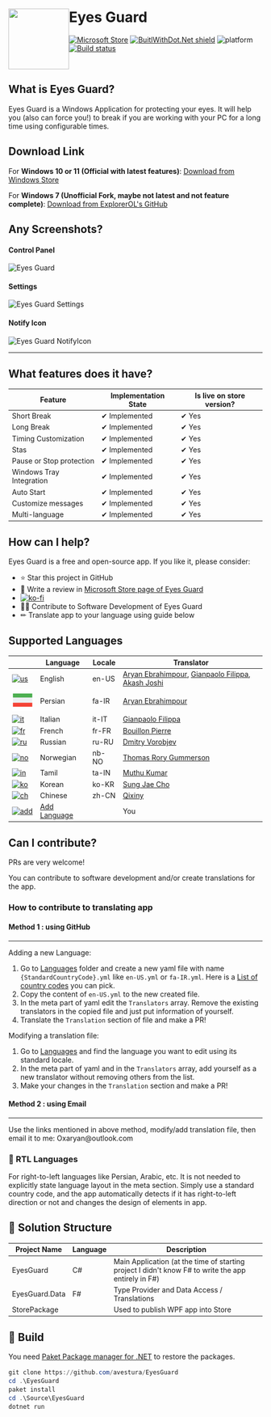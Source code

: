 # Eyes Guard <img align="left" width="120" height="120" src="UWPAssets/150x150.png">

[![Microsoft Store](https://img.shields.io/badge/Microsoft%20Store-Download-green)](//www.microsoft.com/store/apps/9PHW0XFKZD7J?ocid=badge)
[![BuitlWithDot.Net shield](https://builtwithdot.net/project/41/eyes-guard/badge)](https://builtwithdot.net/project/41/eyes-guard)
![platform](https://img.shields.io/badge/platform-UWP%20%7C%20Win32-blue)
[![Build status](https://aryansoftware.visualstudio.com/Eyes%20Guard/_apis/build/status/Eyes%20Guard-.NET%20Desktop-CI)](https://aryansoftware.visualstudio.com/Eyes%20Guard/_build/latest?definitionId=3)


<br>

## What is Eyes Guard?
Eyes Guard is a Windows Application for protecting your eyes. It will help you (also can force you!) to break if you are working with your PC for a long time using configurable times.

## Download Link

For **Windows 10 or 11 (Official with latest features)**: [Download from Windows Store](//www.microsoft.com/store/apps/9PHW0XFKZD7J?ocid=badge)

For **Windows 7 (Unofficial Fork, maybe not latest and not feature complete)**: [Download from ExplorerOL's GitHub](https://github.com/ExplorerOL/AryanSoftware_EyesGuard/releases/tag/AryanSoftware_EyesGuard_Release_2020_01_14)

## Any Screenshots?

#### Control Panel
![Eyes Guard](Screenshots/Store/main.JPG)
#### Settings
![Eyes Guard Settings](Screenshots/Store/Settings.PNG)
#### Notify Icon
![Eyes Guard NotifyIcon](Screenshots/Store/ContextMenu.png)

---

## What features does it have?

| Feature                  | Implementation State | Is live on store version? |
|--------------------------|----------------------|---------------------------|
| Short Break              | ✔ Implemented        | ✔ Yes                    |
| Long Break               | ✔ Implemented        | ✔ Yes                    |
| Timing Customization     | ✔ Implemented        | ✔ Yes                    |
| Stas                     | ✔ Implemented        | ✔ Yes                    |
| Pause or Stop protection | ✔ Implemented        | ✔ Yes                    |
| Windows Tray Integration | ✔ Implemented        | ✔ Yes                    |
| Auto Start               | ✔ Implemented        | ✔ Yes                    |
| Customize messages       | ✔ Implemented        | ✔ Yes                    |
| Multi-language           | ✔ Implemented        | ✔ Yes                    |

## How can I help?

Eyes Guard is a free and open-source app. If you like it, please consider:

- ⭐ Star this project in GitHub
- 📝 Write a review in [Microsoft Store page of Eyes Guard](https://www.microsoft.com/store/apps/9PHW0XFKZD7J?ocid=badge)
- [![ko-fi](https://www.ko-fi.com/img/githubbutton_sm.svg)](https://ko-fi.com/P5P011XLE)
- 👩‍💻 Contribute to Software Development of Eyes Guard
- ✏ Translate app to your language using guide below

## Supported Languages

| |Language|Locale|Translator|
|-|--------|------|----------|
|[![us][us]](#)|English|en-US|[Aryan Ebrahimpour](https://avestura.dev), [Gianpaolo Filippa](https://github.com/gianpaolof), [Akash Joshi](https://akashj.com)|
|[![ir][ir]](#)|Persian|fa-IR|[Aryan Ebrahimpour](https://avestura.dev)|
|[![it][it]](#)|Italian|it-IT|[Gianpaolo Filippa](https://github.com/gianpaolof)|
|[![fr][fr]](#)|French|fr-FR|[Bouillon Pierre](https://pbouillon.github.io)|
|[![ru][ru]](#)|Russian|ru-RU|[Dmitry Vorobjev](https://github.com/ExplorerOL)|
|[![no][no]](#)|Norwegian|nb-NO|[Thomas Rory Gummerson](https://trgwii.no/)|
|[![in][in]](#)|Tamil|ta-IN|[Muthu Kumar](https://mkr.pw)|
|[![ko][ko]](#)|Korean|ko-KR|[Sung Jae Cho](https://rubycho.github.io)|
|[![ch][ch]](#)|Chinese |zh-CN|[Qixiny](https://github.com/Qxiny)|
|[![add][add]](#how-to-contribute-to-translating-app)|[Add Language](#how-to-contribute-to-translating-app)||You|

[us]: https://img.icons8.com/color/48/000000/usa.png
[ir]: ./assets/flags/iran.png
[it]: https://img.icons8.com/color/48/000000/italy.png
[fr]: https://img.icons8.com/color/48/000000/france.png
[ru]: https://img.icons8.com/color/48/000000/russian-federation.png
[no]: https://img.icons8.com/color/48/000000/norway.png
[in]: https://img.icons8.com/color/48/000000/india.png
[ko]: https://img.icons8.com/color/48/000000/south-korea.png
[ch]: https://img.icons8.com/color/48/000000/china.png
[add]: https://img.icons8.com/doodle/48/000000/add.png

## Can I contribute?

PRs are very welcome!

You can contribute to software development and/or create translations for the app.

### How to contribute to translating app

#### Method 1 : using GitHub
<hr>

Adding a new Language:

1. Go to [Languages](https://github.com/avestura/EyesGuard/tree/master/Source/EyesGuard.Data/Languages) folder and create a new yaml file with name `{StandardCountryCode}.yml` like `en-US.yml` or `fa-IR.yml`. Here is a [List of country codes](CountryCodes.md) you can pick.
2. Copy the content of `en-US.yml` to the new created file.
3. In the meta part of yaml edit the `Translators` array. Remove the existing translators in the copied file and just put information of yourself.
4. Translate the `Translation` section of file and make a PR!

Modifying a translation file:

1. Go to [Languages](https://github.com/avestura/EyesGuard/tree/master/Source/EyesGuard.Data/Languages) and find the language you want to edit using its standard locale.
2. In the meta part of yaml and in the `Translators` array, add yourself as a new translator without removing others from the list.
3. Make your changes in the `Translation` section and make a PR!

#### Method 2 : using Email
<hr>
Use the links mentioned in above method, modify/add translation file, then email it to me: Oxaryan@outlook.com

### 📜 RTL Languages

For right-to-left languages like Persian, Arabic, etc. It is not needed to explicitly state language layout in the meta section. Simply use a standard country code, and the app automatically detects if it has right-to-left direction or not and changes the design of elements in app.

## 📐 Solution Structure

| Project Name   | Language | Description                                  |
|----------------|----------|----------------------------------------------|
| EyesGuard      | C#       | Main Application (at the time of starting project I didn't know F# to write the app entirely in F#)|
| EyesGuard.Data | F#       | Type Provider and Data Access / Translations |
| StorePackage   |          | Used to publish WPF app into Store           |

## 🔨 Build

You need [Paket Package manager for .NET](https://fsprojects.github.io/Paket) to restore the packages.

```powershell
git clone https://github.com/avestura/EyesGuard
cd .\EyesGuard
paket install
cd .\Source\EyesGuard
dotnet run
```
